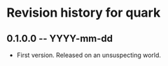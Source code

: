 # Revision history for quark

## 0.1.0.0 -- YYYY-mm-dd

* First version. Released on an unsuspecting world.
